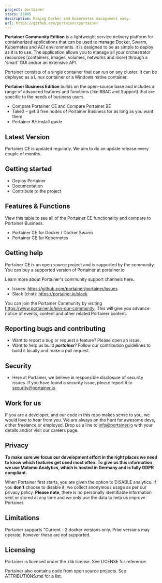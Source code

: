 ```yaml
---
project: portainer
stars: 33045
description: Making Docker and Kubernetes management easy.
url: https://github.com/portainer/portainer
---
```


**Portainer Community Edition** is a lightweight service delivery platform for containerized applications that can be used to manage Docker, Swarm, Kubernetes and ACI environments. It is designed to be as simple to deploy as it is to use. The application allows you to manage all your orchestrator resources (containers, images, volumes, networks and more) through a ‘smart’ GUI and/or an extensive API.

Portainer consists of a single container that can run on any cluster. It can be deployed as a Linux container or a Windows native container.

**Portainer Business Edition** builds on the open-source base and includes a range of advanced features and functions (like RBAC and Support) that are specific to the needs of business users.

-   Compare Portainer CE and Compare Portainer BE
-   Take3 – get 3 free nodes of Portainer Business for as long as you want them
-   Portainer BE install guide

Latest Version
--------------

Portainer CE is updated regularly. We aim to do an update release every couple of months.

Getting started
---------------

-   Deploy Portainer
-   Documentation
-   Contribute to the project

Features & Functions
--------------------

View this table to see all of the Portainer CE functionality and compare to Portainer Business.

-   Portainer CE for Docker / Docker Swarm
-   Portainer CE for Kubernetes

Getting help
------------

Portainer CE is an open source project and is supported by the community. You can buy a supported version of Portainer at portainer.io

Learn more about Portainer's community support channels here.

-   Issues: https://github.com/portainer/portainer/issues
-   Slack (chat): https://portainer.io/slack

You can join the Portainer Community by visiting https://www.portainer.io/join-our-community. This will give you advance notice of events, content and other related Portainer content.

Reporting bugs and contributing
-------------------------------

-   Want to report a bug or request a feature? Please open an issue.
-   Want to help us build **_portainer_**? Follow our contribution guidelines to build it locally and make a pull request.

Security
--------

-   Here at Portainer, we believe in responsible disclosure of security issues. If you have found a security issue, please report it to security@portainer.io.

Work for us
-----------

If you are a developer, and our code in this repo makes sense to you, we would love to hear from you. We are always on the hunt for awesome devs, either freelance or employed. Drop us a line to info@portainer.io with your details and/or visit our careers page.

Privacy
-------

**To make sure we focus our development effort in the right places we need to know which features get used most often. To give us this information we use Matomo Analytics, which is hosted in Germany and is fully GDPR compliant.**

When Portainer first starts, you are given the option to DISABLE analytics. If you **don't** choose to disable it, we collect anonymous usage as per our privacy policy. **Please note**, there is no personally identifiable information sent or stored at any time and we only use the data to help us improve Portainer.

Limitations
-----------

Portainer supports "Current - 2 docker versions only. Prior versions may operate, however these are not supported.

Licensing
---------

Portainer is licensed under the zlib license. See LICENSE for reference.

Portainer also contains code from open source projects. See ATTRIBUTIONS.md for a list.
